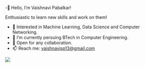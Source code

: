 -👋 Hello, I’m Vaishnavi Pabalkar!

Enthusiastic to learn new skills and work on them!
- 👀 Interested in Machine Learning, Data Science and Computer Networking.
- 🌱 I’m currently persuing BTech in Computer Engineering.
- 💞️ Open for any collaboration.
- 📫 Reach me: vaishnavisp13@gmail.com

![](https://komarev.com/ghpvc/?username=your-github-username)
